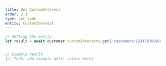 ```yaml
---
title: Get CustomInterest
order: 2.1
type: get_code
entity: CustomInterest
---
```


```javascript
// Getting the entity
let result = await customer.customInterests.get('customers/1234567890/customInterests/123123123')
```

```javascript

// Example result
(// Todo: add example get() return here)

```
